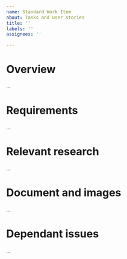 ```yaml
---
name: Standard Work Item
about: Tasks and user stories
title: ''
labels: ''
assignees: ''

---
```


# Overview
...

# Requirements
...

# Relevant research
...

# Document and images
...

# Dependant issues
...
